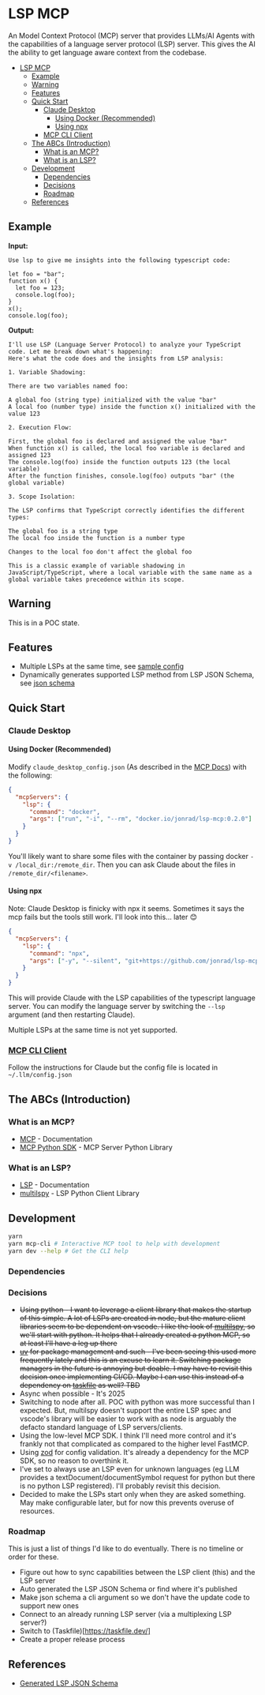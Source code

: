 # LSP MCP
An Model Context Protocol (MCP) server that provides LLMs/AI Agents with the capabilities of a language server protocol (LSP) server. This gives the AI the ability to get language aware context from the codebase.

- [LSP MCP](#lsp-mcp)
  - [Example](#example)
  - [Warning](#warning)
  - [Features](#features)
  - [Quick Start](#quick-start)
    - [Claude Desktop](#claude-desktop)
      - [Using Docker (Recommended)](#using-docker-recommended)
      - [Using npx](#using-npx)
    - [MCP CLI Client](#mcp-cli-client)
  - [The ABCs (Introduction)](#the-abcs-introduction)
    - [What is an MCP?](#what-is-an-mcp)
    - [What is an LSP?](#what-is-an-lsp)
  - [Development](#development)
    - [Dependencies](#dependencies)
    - [Decisions](#decisions)
    - [Roadmap](#roadmap)
  - [References](#references)

## Example

**Input:**
```
Use lsp to give me insights into the following typescript code:

let foo = "bar";
function x() {
  let foo = 123;
  console.log(foo);
}
x();
console.log(foo);
```

**Output:**
```
I'll use LSP (Language Server Protocol) to analyze your TypeScript code. Let me break down what's happening:
Here's what the code does and the insights from LSP analysis:

1. Variable Shadowing:

There are two variables named foo:

A global foo (string type) initialized with the value "bar"
A local foo (number type) inside the function x() initialized with the value 123

2. Execution Flow:

First, the global foo is declared and assigned the value "bar"
When function x() is called, the local foo variable is declared and assigned 123
The console.log(foo) inside the function outputs 123 (the local variable)
After the function finishes, console.log(foo) outputs "bar" (the global variable)

3. Scope Isolation:

The LSP confirms that TypeScript correctly identifies the different types:

The global foo is a string type
The local foo inside the function is a number type

Changes to the local foo don't affect the global foo

This is a classic example of variable shadowing in JavaScript/TypeScript, where a local variable with the same name as a global variable takes precedence within its scope.
```

## Warning
This is in a POC state.

## Features
* Multiple LSPs at the same time, see [sample config](./dev/dev.config.json)
* Dynamically generates supported LSP method from LSP JSON Schema, see [json schema](./src/resources/generated.protocol.schema.json)

## Quick Start
### Claude Desktop

#### Using Docker (Recommended)

Modify `claude_desktop_config.json` (As described in the [MCP Docs](https://modelcontextprotocol.io/quickstart/user#2-add-the-filesystem-mcp-server)) with the following:
```json
{
  "mcpServers": {
    "lsp": {
      "command": "docker",
      "args": ["run", "-i", "--rm", "docker.io/jonrad/lsp-mcp:0.2.0"]
    }
  }
}
```

You'll likely want to share some files with the container by passing docker `-v /local_dir:/remote_dir`. Then you can ask Claude about the files in `/remote_dir/<filename>`.

#### Using npx
Note: Claude Desktop is finicky with npx it seems. Sometimes it says the mcp fails but the tools still work. I'll look into this... later 😊

```json
{
  "mcpServers": {
    "lsp": {
      "command": "npx",
      "args": ["-y", "--silent", "git+https://github.com/jonrad/lsp-mcp", "--lsp", "npx -y --silent -p 'typescript@5.7.3' -p 'typescript-language-server@4.3.3' typescript-language-server --stdio"]
    }
  }
}
```

This will provide Claude with the LSP capabilities of the typescript language server. You can modify the language server by switching the `--lsp` argument (and then restarting Claude).

Multiple LSPs at the same time is not yet supported.

### [MCP CLI Client](https://github.com/adhikasp/mcp-client-cli)
Follow the instructions for Claude but the config file is located in `~/.llm/config.json`


## The ABCs (Introduction)
### What is an MCP?
* [MCP](https://modelcontextprotocol.io/) - Documentation
* [MCP Python SDK](https://github.com/modelcontextprotocol/python-sdk) - MCP Server Python Library
### What is an LSP?
* [LSP](https://microsoft.github.io/language-server-protocol/) - Documentation
* [multilspy](https://github.com/microsoft/multilspy) - LSP Python Client Library
## Development
```bash
yarn
yarn mcp-cli # Interactive MCP tool to help with development
yarn dev --help # Get the CLI help
```
### Dependencies
### Decisions
* ~~Using python - I want to leverage a client library that makes the startup of this simple. A lot of LSPs are created in node, but the mature client libraries seem to be dependent on vscode. I like the look of [multilspy](https://github.com/microsoft/multilspy), so we'll start with python. It helps that I already created a python MCP, so at least I'll have a leg up there~~
* ~~[uv](https://docs.astral.sh/uv/)  for package management and such - I've been seeing this used more frequently lately and this is an excuse to learn it. Switching package managers in the future is annoying but doable. I may have to revisit this decision once implementing CI/CD. Maybe I can use this instead of a dependency on [taskfile](https://taskfile.dev/) as well? TBD~~
* Async when possible - It's 2025
* Switching to node after all. POC with python was more successful than I expected. But, multilspy doesn't support the entire LSP spec and vscode's library will be easier to work with as node is arguably the defacto standard language of LSP servers/clients.
* Using the low-level MCP SDK. I think I'll need more control and it's frankly not that complicated as compared to the higher level FastMCP.
* Using [zod](https://zod.dev/) for config validation. It's already a dependency for the MCP SDK, so no reason to overthink it.
* I've set to always use an LSP even for unknown languages (eg LLM provides a textDocument/documentSymbol request for python but there is no python LSP registered). I'll probably revisit this decision.
* Decided to make the LSPs start only when they are asked something. May make configurable later, but for now this prevents overuse of resources.

### Roadmap
This is just a list of things I'd like to do eventually. There is no timeline or order for these.
* Figure out how to sync capabilities between the LSP client (this) and the LSP server
* Auto generated the LSP JSON Schema or find where it's published
* Make json schema a cli argument so we don't have the update code to support new ones
* Connect to an already running LSP server (via a multiplexing LSP server?)
* Switch to (Taskfile)[https://taskfile.dev/]
* Create a proper release process

## References
* [Generated LSP JSON Schema](https://gist.github.com/bollwyvl/7a128978b8ae89ab02bbd5b84d07a4b7#file-generated-protocol-schema-json)

